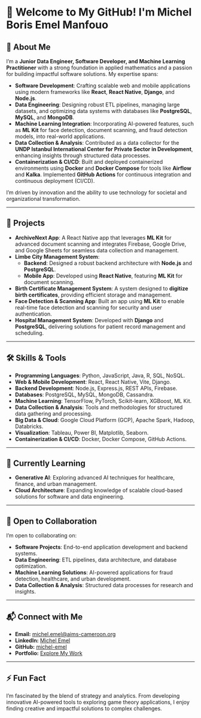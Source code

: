 # 👋 Welcome to My GitHub! I'm Michel Boris Emel Manfouo

## 🚀 About Me
I’m a **Junior Data Engineer, Software Developer, and Machine Learning Practitioner** with a strong foundation in applied mathematics and a passion for building impactful software solutions. My expertise spans:

- **Software Development**: Crafting scalable web and mobile applications using modern frameworks like **React**, **React Native**, **Django**, and **Node.js**.
- **Data Engineering**: Designing robust ETL pipelines, managing large datasets, and optimizing data systems with databases like **PostgreSQL**, **MySQL**, and **MongoDB**.
- **Machine Learning Integration**: Incorporating AI-powered features, such as **ML Kit** for face detection, document scanning, and fraud detection models, into real-world applications.
- **Data Collection & Analysis**: Contributed as a data collector for the **UNDP Istanbul International Center for Private Sector in Development**, enhancing insights through structured data processes.
- **Containerization & CI/CD**: Built and deployed containerized environments using **Docker** and **Docker Compose** for tools like **Airflow** and **Kalka**. Implemented **GitHub Actions** for continuous integration and continuous deployment (CI/CD).

I’m driven by innovation and the ability to use technology for societal and organizational transformation.

---

## 🔭 Projects
- **ArchiveNext App**:
  A React Native app that leverages **ML Kit** for advanced document scanning and integrates Firebase, Google Drive, and Google Sheets for seamless data collection and management.
- **Limbe City Management System**:
  - **Backend**: Designed a robust backend architecture with **Node.js** and **PostgreSQL**.
  - **Mobile App**: Developed using **React Native**, featuring **ML Kit** for document scanning.
- **Birth Certificate Management System**:
  A system designed to **digitize birth certificates**, providing efficient storage and management.
- **Face Detection & Scanning App**:
  Built an app using **ML Kit** to enable real-time face detection and scanning for security and user authentication.
- **Hospital Management System**:
  Developed with **Django** and **PostgreSQL**, delivering solutions for patient record management and scheduling.

---

## 🛠️ Skills & Tools
- **Programming Languages**: Python, JavaScript, Java, R, SQL, NoSQL.
- **Web & Mobile Development**: React, React Native, Vite, Django.
- **Backend Development**: Node.js, Express.js, REST APIs, Firebase.
- **Databases**: PostgreSQL, MySQL, MongoDB, Cassandra.
- **Machine Learning**: TensorFlow, PyTorch, Scikit-learn, XGBoost, ML Kit.
- **Data Collection & Analysis**: Tools and methodologies for structured data gathering and processing.
- **Big Data & Cloud**: Google Cloud Platform (GCP), Apache Spark, Hadoop, Databricks.
- **Visualization**: Tableau, Power BI, Matplotlib, Seaborn.
- **Containerization & CI/CD**: Docker, Docker Compose, GitHub Actions.

---

## 🌱 Currently Learning
- **Generative AI**: Exploring advanced AI techniques for healthcare, finance, and urban management.
- **Cloud Architecture**: Expanding knowledge of scalable cloud-based solutions for software and data engineering.

---

## 🤝 Open to Collaboration
I’m open to collaborating on:
- **Software Projects**: End-to-end application development and backend systems.
- **Data Engineering**: ETL pipelines, data architecture, and database optimization.
- **Machine Learning Solutions**: AI-powered applications for fraud detection, healthcare, and urban development.
- **Data Collection & Analysis**: Structured data processes for research and insights.

---

## 📬 Connect with Me
- **Email:** [michel.emel@aims-cameroon.org](mailto:michel.emel@aims-cameroon.org)
- **LinkedIn:** [Michel Emel](https://www.linkedin.com/in/michel-emel)
- **GitHub:** [michel-emel](https://github.com/michel-emel)
- **Portfolio:** [Explore My Work](https://michel-emel.github.io/portfolio/)

---

## ⚡ Fun Fact
I’m fascinated by the blend of strategy and analytics. From developing innovative AI-powered tools to exploring game theory applications, I enjoy finding creative and impactful solutions to complex challenges.


